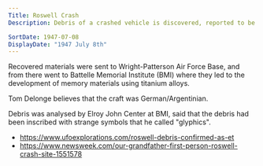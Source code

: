 ```yaml
---
Title: Roswell Crash
Description: Debris of a crashed vehicle is discovered, reported to be a 'flying saucer' by Air Force.

SortDate: 1947-07-08
DisplayDate: "1947 July 8th"
---
```


Recovered materials were sent to Wright-Patterson Air Force Base, and from there went to Battelle Memorial Institute (BMI) where they led to the development of memory materials using titanium alloys.

Tom Delonge believes that the craft was German/Argentinian.

Debris was analysed by Elroy John Center at BMI, said that the debris had been inscribed with strange symbols that he called "glyphics".

* https://www.ufoexplorations.com/roswell-debris-confirmed-as-et
* https://www.newsweek.com/our-grandfather-first-person-roswell-crash-site-1551578